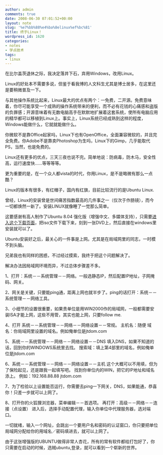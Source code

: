 ```yaml
---
author: admin
comments: true
date: 2008-06-30 07:01:52+00:00
layout: note
slug: '%e7%bb%88%e4%ba%8elinux%ef%bc%81'
title: 终于Linux！
wordpress_id: 1620
categories:
- notes
- 学点技术
tags:
- linux
---
```


在比尔盖茨退休之际，我决定落井下石，弃用Windows，改用Linux。

Linux的好处本不需要多说，但鉴于看我博的人文科生尤其是博士居多，在这里还是要稍微普及一下。

与其他操作系统比起来，Linux最大的优点有两个：一免费，二开源。免费意味着，你尽可能享受一个成熟的操作系统带来的便利，而不必有花钱的心痛感和盗版的负罪感；开源意味着有无数电脑高手在默默地扩展着这套系统，使所有电脑应用的精华都可以移植到Linux上。事实上，Linux系统已经成熟到这样的程度，Windows能做什么，它就就能做什么。

你微软不是靠Office起家吗，Linux下也有OpenOffice，全面兼容微软的，并且完全免费。你Adobe不是靠卖Photoshop为生吗，Linux下的Gimp，几乎能取代PS，当然，也是免费的。

Linux还有更多的优点，三天三夜也说不完。简单地说：防病毒，防木马，安全性高，运行速度快……等等等等。

更为重要的是，在一个众人都vista的时代，你用Linux，是不是略微有那么一点酷？

Linux的版本有很多，有红帽子，国内有红旗，目前比较流行的是Ubuntu Linux.

曾经，Linux的安装曾是世间痛苦指数最高的几件事之一（仅次于作肠镜），而今一切都焕然一新了。安装LINUX就像睡了一觉那么简单。

这要感谢有高人制作了Ubuntu 8.04 强化版（增强中文、多媒体支持），只需要[进入这个下载页面](http://os.51cto.com/art/200806/77970.htm)，把iso文件下载下来，刻到一张DVD上，然后直接在windows里安装就可以了。

Ubuntu安装好之后，最关心的一件事是上网。尤其是在局域网里的同志，一时模不到头脑。

兄弟我也有同样的困惑，不过经过摸索，我终于把这个问题解决了。

解决办法因局域网环境而异，不过总体步骤差不多。

1、打开：系统－－系统管理－－网络。一般选静态IP，然后配置IP地址，子网掩码、网关。

2、网关是关键，只要能ping通，距离上网也就半步了。ping的话打开：系统－－系统管理－－网络工具。

3、小细节的设置很重要，如果贵单位是用WIN2000作的局域网，一般都需要安装ISA才能上网，这些不用管，其实也能上网，只要follow me.

4、打开 系统－－系统管理－－网络－－网络设置－－常规。
主机名：随便
域名：你局域网里设置的域名。例如俺单位是jtdom.com

5、系统－－系统管理－－网络－－网络设置－－DNS
填入DNS，如果不知道的话，回到你的WINDOWS系统里去找。
搜索域：填上第4部里的域名，例如俺单位是jtdom.com

6、系统－－系统管理－－网络－－网络设置－－主机
这个大概可以不用填，但为了保险起见，还是跟我一起填写吧。
找到你单位内的WIN，把它的IP地址和域名添上。 例如：192.168.88.88 jtdom.com

7、为了检验以上设置能否运行，你需要去ping一下网关，DNS，如果能通，恭喜你！只差一步就可以上网了。

8、打开你的火狐狸浏览器，菜单编辑－－首选项。
再打开：高级－－网络－－连接（点设置）
进入后，选择手动配置代理，输入你单位中代理服务器，选对端口。

一切就绪，输入一个网址，会跳出一个要用户名和密码的认证窗口，你只要把单位局域网分配给你的用域名／密码填进去，就可以上网了。

由于这张增强版的UBUNTU做得非常人杏花，所有的常有软件都给打包好了，你只需要在启动的时候，选贼ubuntu,登录，就可以看到一个崭新的世界。


